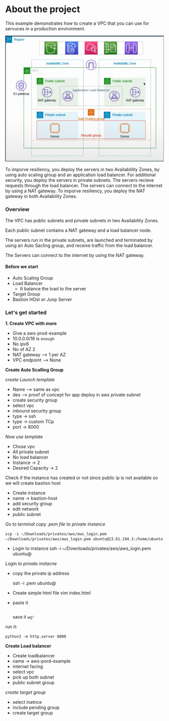 # About the project

This example demonstrates how to create a VPC that you can use for servuces in a production environment.

![alt text](image.png)

To imporve resiliency, you deploy the servers in two Availablility Zones, by using auto scaling group and an application load balancer. For additional security, you deploy the servers in private subnets. The servers recieve requests through the load balancer. The servers can connect to the internet by using a NAT gateway. To imporve resiliency, you deploy the NAT gateway in both Availability Zones.

### Overview

The VPC has public subnets and private subnets in two Availability Zones.

Each public subnet contains a NAT gateway and a load balancer node.

The servers run in the private subnets, are launched and terminated by using an Auto Sacling group, and receive traffic from the load balancer.

The Servers can connect to the internet by using the NAT gateway.

#### Before we start

- Auto Scaling Group
- Load Balancer
  - It balance the load to the server
- Target Group
- Bastion HOst or Junp Server

### Let's get started

**1. Create VPC with more**

- Give a aws-prod-example
- 10.0.0.0/16 is `enough`
- No ipv6
- No of AZ 2
- NAT gateway --> 1 per AZ
- VPC endpoint --> None

**Create Auto Scalling Group**

_create Launch template_

- Name --> same as vpc
- des --> proof of concept for app deploy in aws private subnet
- create security group
- select vpc
- inbound security group
- type -> ssh
- type -> custom TCp
- port -> 8000

_Now use template_

- Chose vpc
- All private subnet
- No load balancer
- Instance -> 2
- Desired Capacity -> 2

Check if the instance has created or not
since public ip is not available so we will create bastion host

- Create instance
- name -> bastion-host
- add security group
- edit network
- public subnet

_Go to terminal copy .pem file to private instance_

    scp -i ~/Downloads/privates/aws/aws_login.pem ~/Downloads/privates/aws/aws_login.pem ubuntu@13.61.194.3:/home/ubuntu

- Login to instance
  ssh -i ~/Downloads/privates/aws/aws_login.pem ubuntu@<publicip>

_Login to private instacne_

- copy the private ip address

  ssh -i .pem ubuntu@<privateip>

- Create simple html file
  vim index.html
- paste it
  ```

  ```
  save it `wq!`

run it:

    python3 -m http.server 8000

**Create Load balancer**

- Create loadbalancer
- name -> aws-pord-example
- internet facing
- select vpc
- pick up both subnet
- public subnet group

_create target group_

- select inatnce
- include pending group
- create target group
